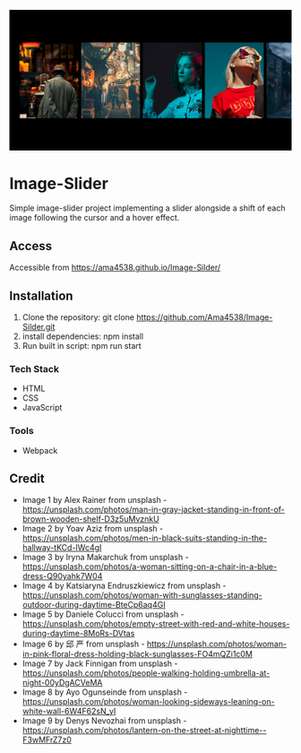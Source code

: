 ![Screenshot](./Image/Screenshot.png)

# Image-Slider
Simple image-slider project implementing a slider alongside a shift of each image following the cursor and a hover effect.

## Access
Accessible from https://ama4538.github.io/Image-Silder/

## Installation
1. Clone the repository: git clone https://github.com/Ama4538/Image-Silder.git
2. install dependencies: npm install
3. Run built in script: npm run start

### Tech Stack
- HTML
- CSS
- JavaScript

### Tools
- Webpack

## Credit
- Image 1 by Alex Rainer from unsplash - https://unsplash.com/photos/man-in-gray-jacket-standing-in-front-of-brown-wooden-shelf-D3z5uMvznkU
- Image 2 by Yoav Aziz from unsplash - https://unsplash.com/photos/men-in-black-suits-standing-in-the-hallway-tKCd-IWc4gI
- Image 3 by Iryna Makarchuk from unsplash - https://unsplash.com/photos/a-woman-sitting-on-a-chair-in-a-blue-dress-Q90yahk7W04
- Image 4 by Katsiaryna Endruszkiewicz from unsplash - https://unsplash.com/photos/woman-with-sunglasses-standing-outdoor-during-daytime-BteCp6aq4GI
- Image 5 by Daniele Colucci from unsplash - https://unsplash.com/photos/empty-street-with-red-and-white-houses-during-daytime-8MoRs-DVtas
- Image 6 by 邱 严 from unsplash - https://unsplash.com/photos/woman-in-pink-floral-dress-holding-black-sunglasses-FO4mQZi1c0M
- Image 7 by Jack Finnigan from unsplash - https://unsplash.com/photos/people-walking-holding-umbrella-at-night-00yDgACVeMA
- Image 8 by Ayo Ogunseinde from unsplash - https://unsplash.com/photos/woman-looking-sideways-leaning-on-white-wall-6W4F62sN_yI
- Image 9 by Denys Nevozhai from unsplash - https://unsplash.com/photos/lantern-on-the-street-at-nighttime--F3wMFrZ7z0